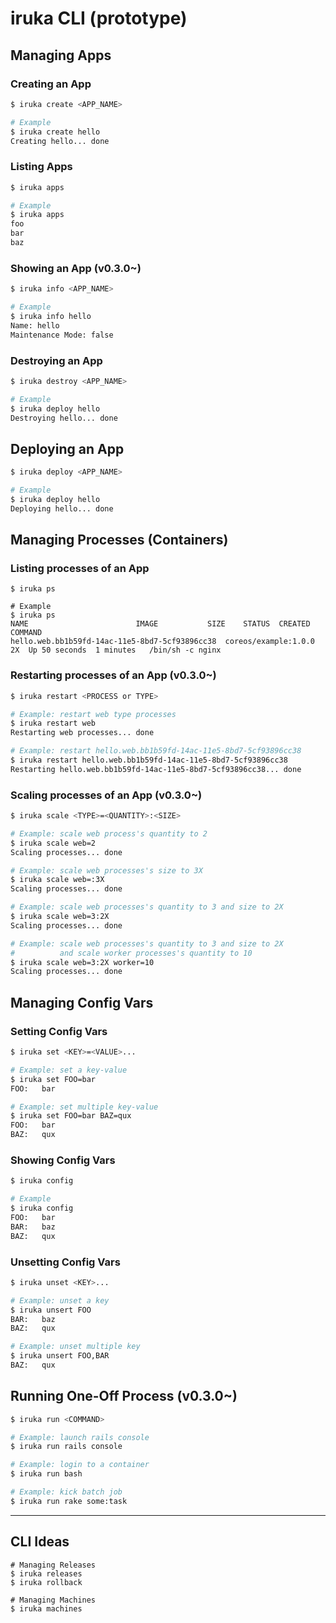 # iruka CLI (prototype)
## Managing Apps
### Creating an App

```bash
$ iruka create <APP_NAME>

# Example
$ iruka create hello
Creating hello... done
```

### Listing Apps

```bash
$ iruka apps

# Example
$ iruka apps
foo
bar
baz
```

### Showing an App (v0.3.0~)

```bash
$ iruka info <APP_NAME>

# Example
$ iruka info hello
Name: hello
Maintenance Mode: false
```

### Destroying an App

```bash
$ iruka destroy <APP_NAME>

# Example
$ iruka deploy hello
Destroying hello... done
```


## Deploying an App

```bash
$ iruka deploy <APP_NAME>

# Example
$ iruka deploy hello
Deploying hello... done
```


## Managing Processes (Containers)
### Listing processes of an App

```
$ iruka ps

# Example
$ iruka ps
NAME                        IMAGE           SIZE    STATUS  CREATED     COMMAND
hello.web.bb1b59fd-14ac-11e5-8bd7-5cf93896cc38  coreos/example:1.0.0    2X  Up 50 seconds  1 minutes   /bin/sh -c nginx
```

### Restarting processes of an App (v0.3.0~)

```bash
$ iruka restart <PROCESS or TYPE>

# Example: restart web type processes
$ iruka restart web
Restarting web processes... done

# Example: restart hello.web.bb1b59fd-14ac-11e5-8bd7-5cf93896cc38
$ iruka restart hello.web.bb1b59fd-14ac-11e5-8bd7-5cf93896cc38
Restarting hello.web.bb1b59fd-14ac-11e5-8bd7-5cf93896cc38... done
```

### Scaling processes of an App (v0.3.0~)

```bash
$ iruka scale <TYPE>=<QUANTITY>:<SIZE>

# Example: scale web process's quantity to 2
$ iruka scale web=2
Scaling processes... done

# Example: scale web processes's size to 3X
$ iruka scale web=:3X
Scaling processes... done

# Example: scale web processes's quantity to 3 and size to 2X
$ iruka scale web=3:2X
Scaling processes... done

# Example: scale web processes's quantity to 3 and size to 2X
#          and scale worker processes's quantity to 10
$ iruka scale web=3:2X worker=10
Scaling processes... done
```


## Managing Config Vars
### Setting Config Vars

```bash
$ iruka set <KEY>=<VALUE>...

# Example: set a key-value
$ iruka set FOO=bar
FOO:   bar

# Example: set multiple key-value
$ iruka set FOO=bar BAZ=qux
FOO:   bar
BAZ:   qux
```

### Showing Config Vars

```bash
$ iruka config

# Example
$ iruka config
FOO:   bar
BAR:   baz
BAZ:   qux
```

### Unsetting Config Vars

```bash
$ iruka unset <KEY>...

# Example: unset a key
$ iruka unsert FOO
BAR:   baz
BAZ:   qux

# Example: unset multiple key
$ iruka unsert FOO,BAR
BAZ:   qux
```


## Running One-Off Process (v0.3.0~)

```bash
$ iruka run <COMMAND>

# Example: launch rails console
$ iruka run rails console

# Example: login to a container
$ iruka run bash

# Example: kick batch job
$ iruka run rake some:task
```


---

## CLI Ideas

```
# Managing Releases
$ iruka releases
$ iruka rollback

# Managing Machines
$ iruka machines
```

